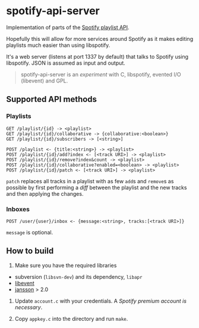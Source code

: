 # spotify-api-server

Implementation of parts of the [Spotify playlist API](https://github.com/spotify/playlist-api).

Hopefully this will allow for more services around Spotify as it makes editing playlists much easier than using libspotify.

It's a web server (listens at port 1337 by default) that talks to Spotify using libspotify. JSON is assumed as input and output.

> spotify-api-server is an *experiment* with C, libspotify, evented I/O (libevent) and GPL.


## Supported API methods

### Playlists

    GET /playlist/{id} -> <playlist>
    GET /playlist/{id}/collaborative -> {collaborative:<boolean>}
    GET /playlist/{id}/subscribers -> [<string>]

    POST /playlist <- {title:<string>} -> <playlist>
    POST /playlist/{id}/add?index <- [<track URI>] -> <playlist>
    POST /playlist/{id}/remove?index&count -> <playlist>
    POST /playlist/{id}/collaborative?enabled=<boolean> -> <playlist>
    POST /playlist/{id}/patch <- [<track URI>] -> <playlist>

`patch` replaces all tracks in a playlist with as few `add`s and `remove`s as possible by first performing a *diff* between the playlist and the new tracks and then applying the changes.

### Inboxes

    POST /user/{user}/inbox <- {message:<string>, tracks:[<track URI>]}

`message` is optional.

## How to build

1. Make sure you have the required libraries
  * subversion (`libsvn-dev`) and its dependency, `libapr`
  * [libevent](http://monkey.org/~provos/libevent/)
  * [jansson](http://www.digip.org/jansson/) > 2.0

1. Update `account.c` with your credentials. A *Spotify premium account is necessary*.

1. Copy `appkey.c` into the directory and run `make`.


